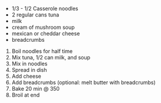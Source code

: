 * 1/3 - 1/2 Casserole noodles
* 2 regular cans tuna
* milk
* cream of mushroom soup
* mexican or cheddar cheese
* breadcrumbs

1. Boil noodles for half time
2. Mix tuna, 1/2 can milk, and soup
3. Mix in noodles
4. Spread in dish
5. Add cheese
6. Add breadcrumbs (optional: melt butter with breadcrumbs)
7. Bake 20 min @ 350
8. Broil at end

